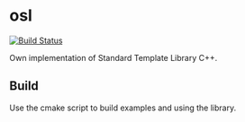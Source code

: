 # osl
[![Build Status](https://app.travis-ci.com/beryll1um/osl.svg?branch=stable)](https://app.travis-ci.com/beryll1um/osl.svg?branch=stable)

Own implementation of Standard Template Library C++.

## Build
Use the cmake script to build examples and using the library.
